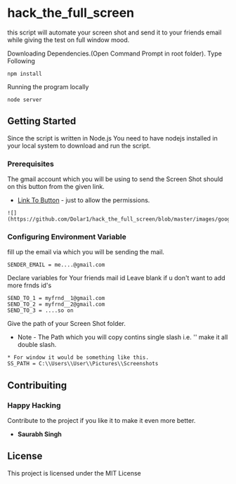 # hack_the_full_screen

this script will automate your screen shot and send it to your friends email while giving the test on full window mood.

Downloading Dependencies.(Open Command Prompt in root folder).
Type Following
```
npm install
```

Running the program locally
```
node server
```

## Getting Started

Since the script is written in Node.js You need to have nodejs installed in your local system to download and run the script.

### Prerequisites
The gmail account which you will be using to send the Screen Shot should on this button from the given link.
* [Link To Button](https://myaccount.google.com/lesssecureapps) - just to allow the permissions.



```
![](https://github.com/Dolar1/hack_the_full_screen/blob/master/images/google_on_button.png)
```

### Configuring Environment Variable

fill up the email via which you will be sending the mail.

```
SENDER_EMAIL = me....@gmail.com
```

Declare variables for Your friends mail id
Leave blank if u don't want to add more frnds id's

```
SEND_TO_1 = myfrnd__1@gmail.com
SEND_TO_2 = myfrnd__2@gmail.com
SEND_TO_3 = ....so on
```
Give the path of your Screen Shot folder.
* Note - The Path which you will copy contins single slash i.e. '\' make it all double slash.

```
* For window it would be something like this.
SS_PATH = C:\\Users\\User\\Pictures\\Screenshots
```

## Contribuiting
### Happy Hacking
Contribute to the project if you like it to make it even more better.
* **Saurabh Singh** 


## License

This project is licensed under the MIT License 


